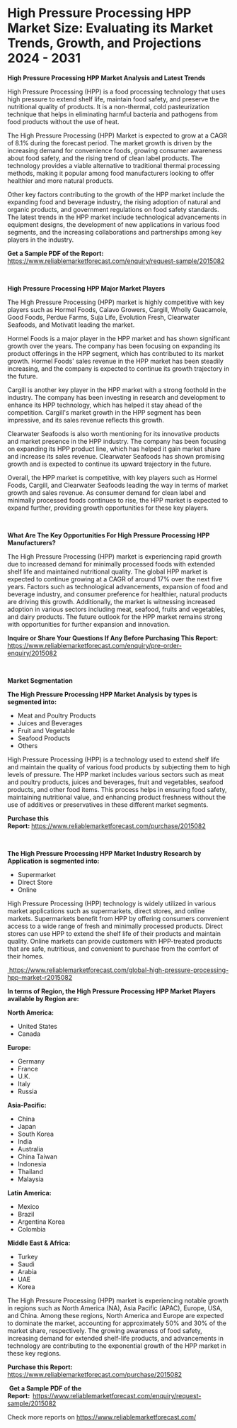 <p><h1>High Pressure Processing HPP Market Size: Evaluating its Market Trends, Growth, and Projections 2024 - 2031</h1></p><p><strong>High Pressure Processing HPP Market Analysis and Latest Trends</strong></p>
<p><p>High Pressure Processing (HPP) is a food processing technology that uses high pressure to extend shelf life, maintain food safety, and preserve the nutritional quality of products. It is a non-thermal, cold pasteurization technique that helps in eliminating harmful bacteria and pathogens from food products without the use of heat.</p><p>The High Pressure Processing (HPP) Market is expected to grow at a CAGR of 8.1% during the forecast period. The market growth is driven by the increasing demand for convenience foods, growing consumer awareness about food safety, and the rising trend of clean label products. The technology provides a viable alternative to traditional thermal processing methods, making it popular among food manufacturers looking to offer healthier and more natural products.</p><p>Other key factors contributing to the growth of the HPP market include the expanding food and beverage industry, the rising adoption of natural and organic products, and government regulations on food safety standards. The latest trends in the HPP market include technological advancements in equipment designs, the development of new applications in various food segments, and the increasing collaborations and partnerships among key players in the industry.</p></p>
<p><strong>Get a Sample PDF of the Report:&nbsp;</strong> <a href="https://www.reliablemarketforecast.com/enquiry/request-sample/2015082">https://www.reliablemarketforecast.com/enquiry/request-sample/2015082</a></p>
<p>&nbsp;</p>
<p><strong>High Pressure Processing HPP Major Market Players</strong></p>
<p><p>The High Pressure Processing (HPP) market is highly competitive with key players such as Hormel Foods, Calavo Growers, Cargill, Wholly Guacamole, Good Foods, Perdue Farms, Suja Life, Evolution Fresh, Clearwater Seafoods, and Motivatit leading the market.</p><p>Hormel Foods is a major player in the HPP market and has shown significant growth over the years. The company has been focusing on expanding its product offerings in the HPP segment, which has contributed to its market growth. Hormel Foods' sales revenue in the HPP market has been steadily increasing, and the company is expected to continue its growth trajectory in the future.</p><p>Cargill is another key player in the HPP market with a strong foothold in the industry. The company has been investing in research and development to enhance its HPP technology, which has helped it stay ahead of the competition. Cargill's market growth in the HPP segment has been impressive, and its sales revenue reflects this growth.</p><p>Clearwater Seafoods is also worth mentioning for its innovative products and market presence in the HPP industry. The company has been focusing on expanding its HPP product line, which has helped it gain market share and increase its sales revenue. Clearwater Seafoods has shown promising growth and is expected to continue its upward trajectory in the future.</p><p>Overall, the HPP market is competitive, with key players such as Hormel Foods, Cargill, and Clearwater Seafoods leading the way in terms of market growth and sales revenue. As consumer demand for clean label and minimally processed foods continues to rise, the HPP market is expected to expand further, providing growth opportunities for these key players.</p></p>
<p>&nbsp;</p>
<p><strong>What Are The Key Opportunities For High Pressure Processing HPP Manufacturers?</strong></p>
<p><p>The High Pressure Processing (HPP) market is experiencing rapid growth due to increased demand for minimally processed foods with extended shelf life and maintained nutritional quality. The global HPP market is expected to continue growing at a CAGR of around 17% over the next five years. Factors such as technological advancements, expansion of food and beverage industry, and consumer preference for healthier, natural products are driving this growth. Additionally, the market is witnessing increased adoption in various sectors including meat, seafood, fruits and vegetables, and dairy products. The future outlook for the HPP market remains strong with opportunities for further expansion and innovation.</p></p>
<p><strong>Inquire or Share Your Questions If Any Before Purchasing This Report:</strong> <a href="https://www.reliablemarketforecast.com/enquiry/pre-order-enquiry/2015082">https://www.reliablemarketforecast.com/enquiry/pre-order-enquiry/2015082</a></p>
<p>&nbsp;</p>
<p><strong>Market Segmentation</strong></p>
<p><strong>The High Pressure Processing HPP Market Analysis by types is segmented into:</strong></p>
<p><ul><li>Meat and Poultry Products</li><li>Juices and Beverages</li><li>Fruit and Vegetable</li><li>Seafood Products</li><li>Others</li></ul></p>
<p><p>High Pressure Processing (HPP) is a technology used to extend shelf life and maintain the quality of various food products by subjecting them to high levels of pressure. The HPP market includes various sectors such as meat and poultry products, juices and beverages, fruit and vegetables, seafood products, and other food items. This process helps in ensuring food safety, maintaining nutritional value, and enhancing product freshness without the use of additives or preservatives in these different market segments.</p></p>
<p><strong>Purchase this Report:&nbsp;</strong><a href="https://www.reliablemarketforecast.com/purchase/2015082">https://www.reliablemarketforecast.com/purchase/2015082</a></p>
<p>&nbsp;</p>
<p><strong>The High Pressure Processing HPP Market Industry Research by Application is segmented into:</strong></p>
<p><ul><li>Supermarket</li><li>Direct Store</li><li>Online</li></ul></p>
<p><p>High Pressure Processing (HPP) technology is widely utilized in various market applications such as supermarkets, direct stores, and online markets. Supermarkets benefit from HPP by offering consumers convenient access to a wide range of fresh and minimally processed products. Direct stores can use HPP to extend the shelf life of their products and maintain quality. Online markets can provide customers with HPP-treated products that are safe, nutritious, and convenient to purchase from the comfort of their homes.</p></p>
<p><a href="https://www.reliablemarketforecast.com/global-high-pressure-processing-hpp-market-r2015082">&nbsp;https://www.reliablemarketforecast.com/global-high-pressure-processing-hpp-market-r2015082</a></p>
<p><strong>In terms of Region, the High Pressure Processing HPP Market Players available by Region are:</strong></p>
<p>
    <p> <strong> North America: </strong>
        <ul>
            <li>United States</li>
            <li>Canada</li>
        </ul>
        </p> 
    <p> <strong> Europe: </strong>
        <ul>
            <li>Germany</li>
            <li>France</li>
            <li>U.K.</li>
            <li>Italy</li>
            <li>Russia</li>
        </ul>
        </p> 
    <p> <strong> Asia-Pacific: </strong>
        <ul>
            <li>China</li>
            <li>Japan</li>
            <li>South Korea</li>
            <li>India</li>
            <li>Australia</li>
            <li>China Taiwan</li>
            <li>Indonesia</li>
            <li>Thailand</li>
            <li>Malaysia</li>
        </ul>
        </p> 
    <p> <strong> Latin America: </strong>
        <ul>
            <li>Mexico</li>
            <li>Brazil</li>
            <li>Argentina Korea</li>
            <li>Colombia</li>
        </ul>
        </p> 
    <p> <strong> Middle East & Africa: </strong>
        <ul>
            <li>Turkey</li>
            <li>Saudi</li>
            <li>Arabia</li>
            <li>UAE</li>
            <li>Korea</li>
        </ul>
    </p>
    </p>
<p><p>The High Pressure Processing (HPP) market is experiencing notable growth in regions such as North America (NA), Asia Pacific (APAC), Europe, USA, and China. Among these regions, North America and Europe are expected to dominate the market, accounting for approximately 50% and 30% of the market share, respectively. The growing awareness of food safety, increasing demand for extended shelf-life products, and advancements in technology are contributing to the exponential growth of the HPP market in these key regions.</p></p>
<p><strong>Purchase this Report: </strong><a href="https://www.reliablemarketforecast.com/purchase/2015082">https://www.reliablemarketforecast.com/purchase/2015082</a></p>
<p>&nbsp;<strong>Get a Sample PDF of the Report:&nbsp;&nbsp;</strong><a href="https://www.reliablemarketforecast.com/enquiry/request-sample/2015082">https://www.reliablemarketforecast.com/enquiry/request-sample/2015082</a></p>
<p><strong></strong></p>
<p>Check more reports on <a href="https://www.reliablemarketforecast.com/">https://www.reliablemarketforecast.com/</a></p>